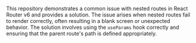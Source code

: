 This repository demonstrates a common issue with nested routes in React Router v6 and provides a solution. The issue arises when nested routes fail to render correctly, often resulting in a blank screen or unexpected behavior. The solution involves using the `useParams` hook correctly and ensuring that the parent route's path is defined appropriately.